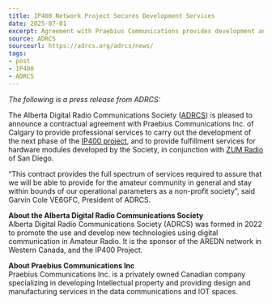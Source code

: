 ```yaml
---
title: IP400 Network Project Secures Development Services
date: 2025-07-01
excerpt: Agreement with Praebius Communications provides development and fulfillment services.
source: ADRCS
sourceurl: https://adrcs.org/adrcs/news/
tags:
- post
- IP400
- ADRCS
---
```

*The following is a press release from ADRCS:*

The Alberta Digital Radio Communications Society ([ADRCS](https://adrcs.org/)) is pleased to announce a contractual agreement with Praebius Communications Inc. of Calgary to provide professional services to carry out the development of the next phase of the [IP400 project](https://ip400.adrcs.org/), and to provide fulfillment services for hardware modules developed by the Society, in conjunction with [ZUM Radio](https://zumradio.com/) of San Diego.

“This contract provides the full spectrum of services required to assure that we will be able to provide for the amateur community in general and stay within bounds of our operational parameters as a non-profit society”, said Garvin Cole VE6GFC, President of ADRCS.

**About the Alberta Digital Radio Communications Society**   
Alberta Digital Radio Communications Society (ADRCS) was formed in 2022 to promote the use and develop new technologies using digital communication in Amateur Radio. It is the sponsor of the AREDN network in Western Canada, and the IP400 Project.

**About Praebius Communications Inc**   
Praebius Communications Inc. is a privately owned Canadian company specializing in developing Intellectual property and providing design and manufacturing services in the data communications and IOT spaces.
